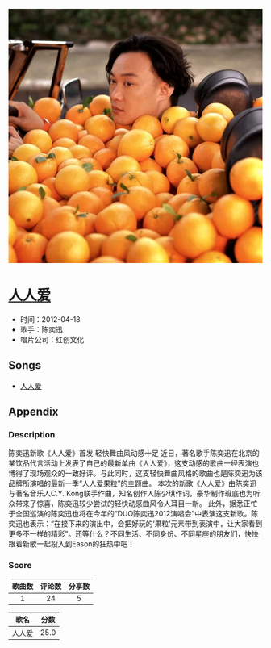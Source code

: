 <p align="center">
	<img src="imgs/人人爱.jpg" alt="album_img" />
</p>

# [人人爱](https://music.163.com/album?id=6339)

* 时间：2012-04-18
* 歌手：陈奕迅
* 唱片公司：红创文化
## Songs

* [人人爱](songs/人人爱_64078/README.md)
## Appendix

### Description

陈奕迅新歌《人人爱》首发 轻快舞曲风动感十足
近日，著名歌手陈奕迅在北京的某饮品代言活动上发表了自己的最新单曲《人人爱》，这支动感的歌曲一经表演也博得了现场观众的一致好评。与此同时，这支轻快舞曲风格的歌曲也是陈奕迅为该品牌所演唱的最新一季“人人爱果粒”的主题曲。
本次的新歌《人人爱》由陈奕迅与著名音乐人C.Y. Kong联手作曲，知名创作人陈少琪作词，豪华制作班底也为听众带来了惊喜，陈奕迅较少尝试的轻快动感曲风令人耳目一新。
此外，据悉正忙于全国巡演的陈奕迅也将在今年的“DUO陈奕迅2012演唱会”中表演这支新歌。陈奕迅也表示：“在接下来的演出中，会把好玩的‘果粒’元素带到表演中，让大家看到更多不一样的精彩”。还等什么？不同生活、不同身份、不同星座的朋友们，快快跟着新歌一起投入到Eason的狂热中吧！

### Score

|歌曲数|评论数|分享数|
|:---:|:---:|:---:|
|1|24|5|

|歌名|分数|
|:---:|:---:|
|人人爱|25.0
